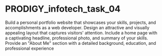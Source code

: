 # PRODIGY_infotech_task_04
Build a personal portfolio website that showcases your skills, projects, and accomplishments as a web developer. Design an attractive and visually appealing layout that captures visitors' attention. Include a home page with a captivating headline, professional photo, and summary of your skills. Provide an "About Me" section with a detailed background, education, and professional experience
